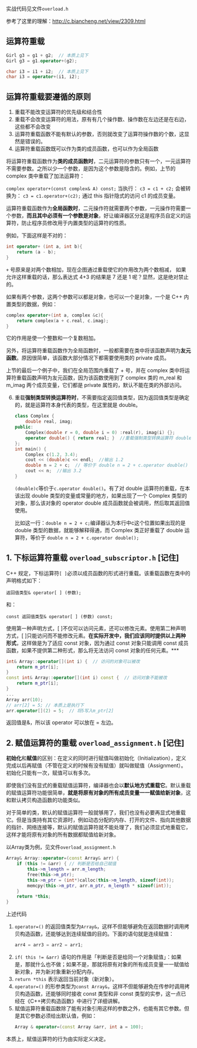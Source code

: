 

实战代码见文件`overload.h`

参考了这里的理解：http://c.biancheng.net/view/2309.html

## 运算符重载

~~~cpp
Girl g3 = g1 + g2;  // 本质上见下
Girl g3 = g1.operator+(g2);

char i3 = i1 + i2;  // 本质上见下
char i3 = operator+(i1, i2); 
~~~

## 运算符重载要遵循的原则

1. 重载不能改变运算符的优先级和结合性
2. 重载不会改变运算符的用法，原有有几个操作数、操作数在左边还是在右边，这些都不会改变
3. 运算符重载函数不能有默认的参数，否则就改变了运算符操作数的个数，这显然是错误的。
4. 运算符重载函数既可以作为类的成员函数，也可以作为全局函数

将运算符重载函数作为**类的成员函数时**，二元运算符的参数只有一个，一元运算符不需要参数。之所以少一个参数，是因为这个参数是隐含的。例如，上节的 complex 类中重载了加法运算符：

`complex operator+(const complex& A) const;` 当执行： `c3 = c1 + c2;` 会被转换为： `c3 = c1.operator+(c2);` 通过 this 指针隐式的访问 c1 的成员变量。

运算符重载函数作为**全局函数时**，二元操作符就需要两个参数，一元操作符需要一个参数，**而且其中必须有一个参数是对象**，好让编译器区分这是程序员自定义的运算符，防止程序员修改用于内置类型的运算符的性质。
    
例如，下面这样是不对的：

~~~cpp
int operator+ (int a, int b){
    return (a - b);
}
~~~

`+` 号原来是对两个数相加，现在企图通过重载使它的作用改为两个数相减， 如果允许这样重载的话，那么表达式 4+3 的结果是 7 还是 1 呢？显然，这是绝对禁止的。

如果有两个参数，这两个参数可以都是对象，也可以一个是对象，一个是 C++ 内置类型的数据，例如：

~~~cpp
complex operator+(int a, complex &c){
    return complex(a + c.real, c.imag);
}
~~~

它的作用是使一个整数和一个复数相加。

另外，将运算符重载函数作为全局函数时，一般都需要在类中将该函数声明为**友元函数**。原因很简单，该函数大部分情况下都需要使用类的 private 成员。

上节的最后一个例子中，我们在全局范围内重载了 + 号，并在 complex 类中将运算符重载函数声明为友元函数，因为该函数使用到了 complex 类的 m_real 和 m_imag 两个成员变量，它们都是 private 属性的，默认不能在类的外部访问。

6. 重载**强制类型转换运算符时**，不需要指定返回值类型，因为返回值类型是确定的，就是运算符本身代表的类型，在这里就是 double。

    ~~~cpp
    class Complex {
        double real, imag;
    public:
        Complex(double r = 0, double i = 0) :real(r), imag(i) {};
        operator double() { return real; }  //重载强制类型转换运算符 double
    };
    int main() {
        Complex c(1.2, 3.4);
        cout << (double)c << endl;  //输出 1.2
        double n = 2 + c;  // 等价于 double n = 2 + c.operator double()  ***
        cout << n;  //输出 3.2
    }
    ~~~

    `(double)c`等价于`c.operator double()`。有了对 double 运算符的重载，在本该出现 double 类型的变量或常量的地方，如果出现了一个 Complex 类型的对象，那么该对象的 operator double 成员函数就会被调用，然后取其返回值使用。
    
    比如这一行：`double n = 2 + c;`编译器认为本行中c这个位置如果出现的是 double 类型的数据，就能够解释得通，而 Complex 类正好重载了 double 运算符，等价于 `double n = 2 + c.operator double();`


## 1. 下标运算符重载  `overload_subscriptor.h`  [记住]

C++ 规定，下标运算符`[ ]`必须以成员函数的形式进行重载。该重载函数在类中的声明格式如下：

`返回值类型& operator[ ] (参数);`

和：

`const 返回值类型& operator[ ] (参数) const;`

使用第一种声明方式，[ ]不仅可以访问元素，还可以修改元素。使用第二种声明方式，[ ]只能访问而不能修改元素。**在实际开发中，我们应该同时提供以上两种形式**，这样做是为了适应 const 对象，因为通过 const 对象只能调用 const 成员函数，如果不提供第二种形式，那么将无法访问 const 对象的任何元素。***

~~~cpp
int& Array::operator[](int i) {  // 访问的对象可以被改
	return m_ptr[i];
}
const int& Array::operator[](int i) const {  // 访问对象不能被改
	return m_ptr[i];
}
...
Array arr(10); 
// arr[2] = 5; // 本质上是执行下
arr.operator[](2) = 5;  // 将5写入m_ptr[2]
~~~

返回值是&，所以该 operator 可以放在 = 左边。

## 2. 赋值运算符的重载 `overload_assignment.h`  [记住]

**初始化**和**赋值**的区别：在定义的同时进行赋值叫做初始化（Initialization），定义完成以后再赋值（不管在定义的时候有没有赋值）就叫做赋值（Assignment）。初始化只能有一次，赋值可以有多次。

即使我们没有显式的重载赋值运算符，编译器也会以**默认地方式重载它**。默认重载的赋值运算符功能很简单，**就是将原有对象的所有成员变量一一赋值给新对象**，这和默认拷贝构造函数的功能类似。

对于简单的类，默认的赋值运算符一般就够用了，我们也没有必要再显式地重载它。但是当类持有其它资源时，例如动态分配的内存、打开的文件、指向其他数据的指针、网络连接等，默认的赋值运算符就不能处理了，我们必须显式地重载它，这样才能将原有对象的所有数据都赋值给新对象。

以Array类为例，见文件`overload_assignment.h`

~~~cpp
Array& Array::operator=(const Array& arr) {
	if (this != &arr) { // 判断是否给自己赋值
		this->m_length = arr.m_length;
		free(this->m_ptr);
		this->m_ptr = (int*)calloc(this->m_length, sizeof(int));
		memcpy(this->m_ptr, arr.m_ptr, m_length * sizeof(int));
	}
	return *this;
}
~~~

上述代码

1. `operator=()` 的返回值类型为`Array&`，这样不但能够避免在返回数据时调用拷贝构造函数，还能够达到连续赋值的目的。下面的语句就是连续赋值： 
   ~~~cpp
   arr4 = arr3 = arr2 = arr1;
   ~~~
2. `if( this != &arr)` 语句的作用是「判断是否是给同一个对象赋值」：如果是，那就什么也不做；如果不是，那就将原有对象的所有成员变量一一赋值给新对象，并为新对象重新分配内存。
3. `return *this` 表示返回当前对象（新对象）。
4. `operator=()` 的形参类型为`const Array&`，这样不但能够避免在传参时调用拷贝构造函数，还能够同时接收 const 类型和非 const 类型的实参，这一点已经在《C++拷贝构造函数》中进行了详细讲解。
5.  赋值运算符重载函数除了能有对象引用这样的参数之外，也能有其它参数。但是其它参数必须给出默认值，例如：
    ~~~cpp
    Array & operator=(const Array &arr, int a = 100);
    ~~~
本质上，赋值运算符的行为由实际定义决定。
